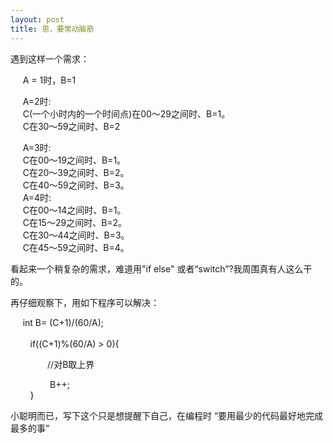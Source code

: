 ```yaml
---
layout: post
title: 恩，要常动脑筋
---
```

<p>遇到这样一个需求：</p><p>&nbsp;&nbsp;&nbsp;&nbsp; A = 1时，B=1</p><p>&nbsp;&nbsp;&nbsp;&nbsp; A=2时:<br />&nbsp;&nbsp;&nbsp;&nbsp; C(一个小时内的一个时间点)在00～29之间时、B=1。<br />&nbsp;&nbsp; &nbsp; C在30～59之间时、B=2</p><p>&nbsp;&nbsp;&nbsp;&nbsp; A=3时:<br />&nbsp;&nbsp;&nbsp;&nbsp; C在00～19之间时、B=1。<br />&nbsp;&nbsp; &nbsp; C在20～39之间时、B=2。<br />&nbsp;&nbsp;&nbsp;&nbsp; C在40～59之间时、B=3。<br />&nbsp;&nbsp;&nbsp;&nbsp; A=4时:<br />&nbsp;&nbsp;&nbsp;&nbsp; C在00～14之间时、B=1。<br />&nbsp;&nbsp; &nbsp; C在15～29之间时、B=2。<br />&nbsp;&nbsp;&nbsp;&nbsp; C在30～44之间时、B=3。<br />&nbsp;&nbsp;&nbsp;&nbsp; C在45～59之间时、B=4。</p><p>看起来一个稍复杂的需求，难道用&quot;if else&quot; 或者&ldquo;switch&rdquo;?我周围真有人这么干的。</p><p>再仔细观察下，用如下程序可以解决：</p><p>&nbsp;&nbsp;&nbsp;&nbsp; int B= (C+1)/(60/A);<br />&nbsp;&nbsp;&nbsp;&nbsp;&nbsp;&nbsp;&nbsp; <br />&nbsp;&nbsp;&nbsp;&nbsp;&nbsp;&nbsp;&nbsp; if((C+1)%(60/A) &gt; 0){</p><p>&nbsp;&nbsp;&nbsp;&nbsp;&nbsp;&nbsp;&nbsp;&nbsp;&nbsp;&nbsp;&nbsp;&nbsp;&nbsp;&nbsp; //对B取上界</p><p>&nbsp;&nbsp;&nbsp;&nbsp;&nbsp;&nbsp;&nbsp;&nbsp;&nbsp;&nbsp;&nbsp;&nbsp;&nbsp;&nbsp;&nbsp; B++;&nbsp; <br />&nbsp;&nbsp;&nbsp;&nbsp;&nbsp;&nbsp;&nbsp; } </p>小聪明而已，写下这个只是想提醒下自己，在编程时 &ldquo;要用最少的代码最好地完成最多的事&rdquo;

